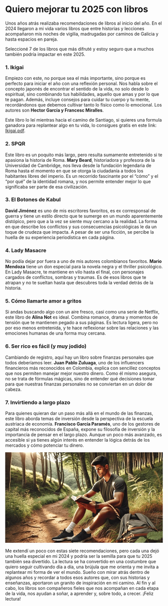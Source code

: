 <meta name="date" content="2025-1-23" />
<meta name="image" content="https://github.com/cjortegon/camiloortegon-public/raw/master/seo/reading.jpg" />
<meta name="language" content="es" />
<meta name="tags" content="books" />
<meta name="topic" content="Libros" />

# Quiero mejorar tu 2025 con libros

Unos años atrás realizaba recomendaciones de libros al inicio del año. En el 2024 llegaron a mi vida varios libros que entre historias y lecciones acompañaron mis noches de vigilia, madrugadas por caminos de Galicia y hasta espacios en pareja.

Seleccioné 7 de los libros que más difruté y estoy seguro que a muchos también podría impactar en este 2025.

### 1. Ikigai

Empiezo con este, no porque sea el más importante, sino porque es perfecto para iniciar el año con una reflexión personal. Nos habla sobre el concepto japonés de encontrar el sentido de la vida, no solo desde lo espiritual, sino combinando tus habilidades, aquello que amas y por lo que te pagan. Además, incluye consejos para cuidar tu cuerpo y tu mente, recordándonos que debemos cultivar tanto lo físico como lo emocional. Los autores son **Hector García y Francesc Miralles**.

Este libro lo leí mientras hacía el camino de Santiago, si quieres una formula ganadora para replantear algo en tu vida, lo consigues gratis en este link: [Ikigai.pdf](https://www.onalza.com/wp-content/uploads/2018/03/Ikigai.pdf).

### 2. SPQR

Este libro es un poquito más largo, pero resulta sumamente entretenido si te apasiona la historia de Roma. **Mary Beard**, historiadora y profesora de la Universidad de Cambridge, nos lleva desde la fundación legendaria de Roma hasta el momento en que se otorga la ciudadanía a todos los habitantes libres del imperio. Es un recorrido fascinante por el “cómo” y el “por qué” de la identidad romana, y nos permite entender mejor lo que significaba ser parte de esa civilización.

### 3. El Botones de Kabul

**David Jiménez** es uno de mis escritores favoritos, es ex corresponsal de guerra y tiene un estilo directo que te sumerge en un mundo aparentemente distópico, pero que a la vez se siente muy cercano a la realidad. La forma en que describe los conflictos y sus consecuencias psicológicas le da un toque de crudeza que impacta. A pesar de ser una ficción, se percibe la huella de su experiencia periodística en cada página.

### 4. Lady Masacre

No podía dejar por fuera a uno de mis autores colombianos favoritos. **Mario Mendoza** tiene un don especial para la novela negra y el thriller psicológico. En Lady Masacre, te mantiene en vilo hasta el final, con personajes cargados de conflictos, sombras y traumas. Es de esos libros que te atrapan y no te sueltan hasta que descubres toda la verdad detrás de la historia.

### 5. Cómo llamarte amor a gritos

Si andas buscando algo con un aire fresco, casi como una serie de Netflix, este libro de **Alina Not** es ideal. Combina romance, drama y momentos de tensión que te mantienen pegado a sus páginas. Es lectura ligera, pero no por eso menos entretenida, y te hace reflexionar sobre las relaciones y las emociones humanas de una forma muy cercana.

### 6. Ser rico es fácil (y muy jodido)

Cambiando de registro, aquí hay un libro sobre finanzas personales que todos deberíamos leer. **Juan Pablo Zuluaga**, uno de los influencers financieros más reconocidos en Colombia, explica con sencillez conceptos que nos permiten manejar mejor nuestro dinero. Como él mismo asegura, no se trata de fórmulas mágicas, sino de entender qué decisiones tomar para que nuestras finanzas personales no se conviertan en un dolor de cabeza.

### 7. Invirtiendo a largo plazo

Para quienes quieran dar un paso más allá en el mundo de las finanzas, este libro aborda temas de inversión desde la perspectiva de la escuela austriaca de economía. **Francisco García Paramés**, uno de los gestores de capital más reconocidos de España, expone su filosofía de inversión y la importancia de pensar en el largo plazo. Aunque un poco más avanzado, es accesible si ya tienes algún interés en entender la lógica detrás de los mercados y cómo potenciar tu dinero.

![80;;](https://github.com/cjortegon/camiloortegon-public/raw/master/post/2025/media/reading_in_forest.jpg)

Me extendí un poco con estas siete recomendaciones, pero cada una dejó una huella especial en mi 2024 y podría ser la semilla para que tu 2025 también sea divertido. La lectura se ha convertido en una costumbre que quiero seguir cultivando día a día, una brújula que me orienta y me invita a replantear mi forma de ver el mundo. Sueño con mirar atrás dentro de algunos años y recordar a todos esos autores que, con sus historias y enseñanzas, aportaron un granito de inspiración en mi camino. Al fin y al cabo, los libros son compañeros fieles que nos acompañan en cada etapa de la vida, nos ayudan a soñar, a aprender y, sobre todo, a crecer. ¡Feliz lectura!
